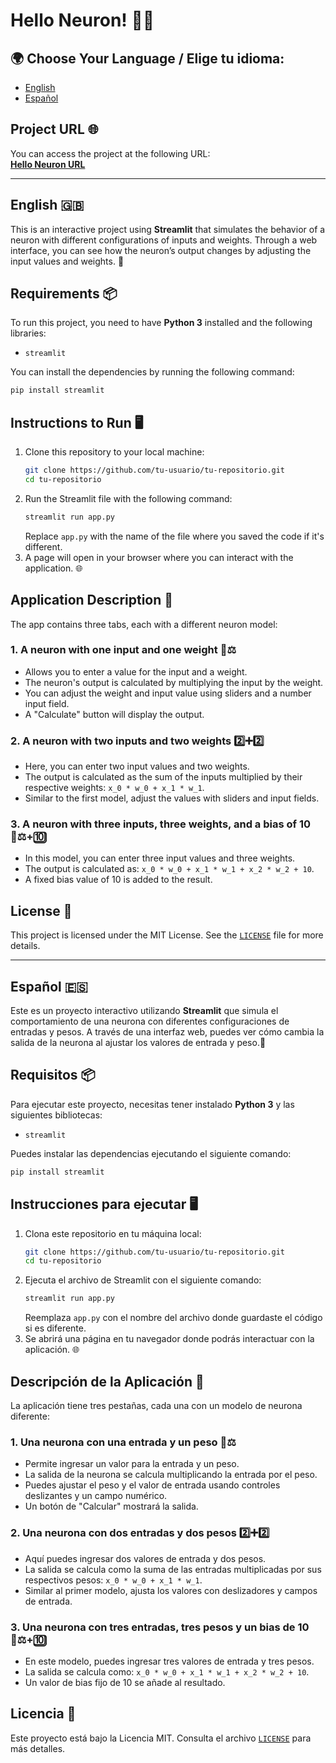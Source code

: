 # Hello Neuron! 🌟🤖

## 🌍 Choose Your Language / Elige tu idioma:
- [English](#english-)
- [Español](#español-)

## Project URL 🌐

You can access the project at the following URL:  
[**Hello Neuron URL**](https://hola-neurona-dmc.streamlit.app/)

---

## English 🇬🇧

This is an interactive project using **Streamlit** that simulates the behavior of a neuron with different configurations of inputs and weights. Through a web interface, you can see how the neuron’s output changes by adjusting the input values and weights. 🚀

## Requirements 📦

To run this project, you need to have **Python 3** installed and the following libraries:

- `streamlit`

You can install the dependencies by running the following command:

```bash
pip install streamlit
```

## Instructions to Run 🖥️
1. Clone this repository to your local machine:
   ```bash
   git clone https://github.com/tu-usuario/tu-repositorio.git
   cd tu-repositorio
   ```
2. Run the Streamlit file with the following command:
   ```bash
   streamlit run app.py
   ```
   Replace `app.py` with the name of the file where you saved the code if it's different.
3. A page will open in your browser where you can interact with the application. 🌐

## Application Description 🧠
The app contains three tabs, each with a different neuron model:

### 1. A neuron with one input and one weight 🔢⚖️
- Allows you to enter a value for the input and a weight.
- The neuron's output is calculated by multiplying the input by the weight.
- You can adjust the weight and input value using sliders and a number input field.
- A "Calculate" button will display the output.

### 2. A neuron with two inputs and two weights 2️⃣➕2️⃣
- Here, you can enter two input values and two weights.
- The output is calculated as the sum of the inputs multiplied by their respective weights: `x_0 * w_0 + x_1 * w_1`.
- Similar to the first model, adjust the values with sliders and input fields.

### 3. A neuron with three inputs, three weights, and a bias of 10 🔢⚖️+🔟
- In this model, you can enter three input values and three weights.
- The output is calculated as: `x_0 * w_0 + x_1 * w_1 + x_2 * w_2 + 10`.
- A fixed bias value of 10 is added to the result.

## License 📄
This project is licensed under the MIT License. See the [`LICENSE`](https://github.com/DavidMoCe/Hola-neurona/blob/main/LICENSE.txt) file for more details.

---

## Español 🇪🇸

Este es un proyecto interactivo utilizando **Streamlit** que simula el comportamiento de una neurona con diferentes configuraciones de entradas y pesos. A través de una interfaz web, puedes ver cómo cambia la salida de la neurona al ajustar los valores de entrada y peso.🚀

## Requisitos 📦

Para ejecutar este proyecto, necesitas tener instalado **Python 3** y las siguientes bibliotecas:

- `streamlit`

Puedes instalar las dependencias ejecutando el siguiente comando:

```bash
pip install streamlit
```

## Instrucciones para ejecutar 🖥️
1. Clona este repositorio en tu máquina local:
   ```bash
   git clone https://github.com/tu-usuario/tu-repositorio.git
   cd tu-repositorio
   ```
2. Ejecuta el archivo de Streamlit con el siguiente comando:
   ```bash
   streamlit run app.py
   ```
   Reemplaza `app.py` con el nombre del archivo donde guardaste el código si es diferente.
3. Se abrirá una página en tu navegador donde podrás interactuar con la aplicación. 🌐

## Descripción de la Aplicación 🧠
La aplicación tiene tres pestañas, cada una con un modelo de neurona diferente:

### 1. Una neurona con una entrada y un peso 🔢⚖️
- Permite ingresar un valor para la entrada y un peso.
- La salida de la neurona se calcula multiplicando la entrada por el peso.
- Puedes ajustar el peso y el valor de entrada usando controles deslizantes y un campo numérico.
- Un botón de "Calcular" mostrará la salida.

### 2. Una neurona con dos entradas y dos pesos 2️⃣➕2️⃣
- Aquí puedes ingresar dos valores de entrada y dos pesos.
- La salida se calcula como la suma de las entradas multiplicadas por sus respectivos pesos: `x_0 * w_0 + x_1 * w_1`.
- Similar al primer modelo, ajusta los valores con deslizadores y campos de entrada.

### 3. Una neurona con tres entradas, tres pesos y un bias de 10 🔢⚖️+🔟
- En este modelo, puedes ingresar tres valores de entrada y tres pesos.
- La salida se calcula como: `x_0 * w_0 + x_1 * w_1 + x_2 * w_2 + 10`.
- Un valor de bias fijo de 10 se añade al resultado.

## Licencia 📄
Este proyecto está bajo la Licencia MIT. Consulta el archivo [`LICENSE`](https://github.com/DavidMoCe/Hola-neurona/blob/main/LICENSE.txt) para más detalles.



